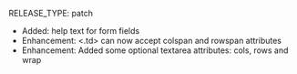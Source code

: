 RELEASE_TYPE: patch

- Added: help text for form fields
- Enhancement: <.td> can now accept colspan and rowspan attributes
- Enhancement: Added some optional textarea attributes: cols, rows and wrap
